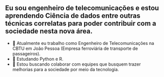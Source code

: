 ## Eu sou engenheiro de telecomunicações e estou aprendendo Ciência de dados entre outras técnicas correlatas para poder contribuir com a sociedade nesta nova área.


-  :light_rail: Atualmente eu trabalho como Engenheiro de Telecomunicações na CBTU em João Pessoa (Empresa ferroviária de transporte de passageiros).
- 🌱 Estudando Python e R.
- 👯 Estou buscando colaborar com equipes que busquem trazer melhorias para a sociedade por meio da tecnologia.


<!--
**Daniel-ASG/Daniel-ASG** is a ✨ _special_ ✨ repository because its `README.md` (this file) appears on your GitHub profile.
- 🤔 I’m looking for help with ...
- 💬 Ask me about ...
- 📫 How to reach me: ...
- 😄 Pronouns: ...
- ⚡ Fun fact: ...

https://www.webfx.com/tools/emoji-cheat-sheet/
-->
